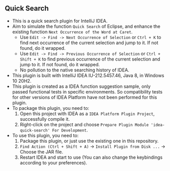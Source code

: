 ## Quick Search

- This is a quick search plugin for IntelliJ IDEA.
- Aim to simulate the function `Quick Search` of Eclipse, and enhance the existing function `Next Occurrence of the Word at Caret`.
	- Use `Edit -> Find -> Next Occurrence of Selection` or `Ctrl + K` to find next occurrence of the current selection and jump to it. If not found, do it wrapped.
	- Use `Edit -> Find -> Previous Occurrence of Selection` or `Ctrl + Shift + K` to find previous occurrence of the current selection and jump to it. If not found, do it wrapped.
	- No pollution to the native searching history of IDEA.
- This plugin is built with IntelliJ IDEA IU-212.5457.46, Java 8, in Windows 10 20H2.
- This plugin is created as a IDEA function suggestion sample, only passed functional tests in specific environments. 
	So compatibility tests for other versions of IDEA Platform have not been performed for this plugin.
- To package this plugin, you need to: 
	1. Open this project with IDEA as a `IDEA Platform Plugin Project`, successfully compile it.
	2. Right-click on the project and choose `Prepare Plugin Module 'idea-quick-search' For Development`.
- To use this plugin, you need to: 
	1. Package this plugin, or just use the existing one in this repository.
	2. `Find Action (Ctrl + Shift + A)` -> `Install Plugin from Disk ...` -> Choose the JAR file.
	3. Restart IDEA and start to use (You can also change the keybindings according to your preferences).